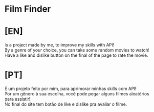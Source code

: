 # Film Finder
# [EN]
Is a project made by me, to improve my skills with API! <br>
By a genre of your choice, you can take some random movies to watch! <br>
Have a like and dislike button on the final of the page to rate the movie.

# [PT]
É um projeto feito por mim, para aprimorar minhas skills com API! <br>
Por um gênero à sua escolha, você pode pegar alguns filmes aleatórios para assistir! <br>
No final do site tem botão de like e dislike pra avaliar o filme.

